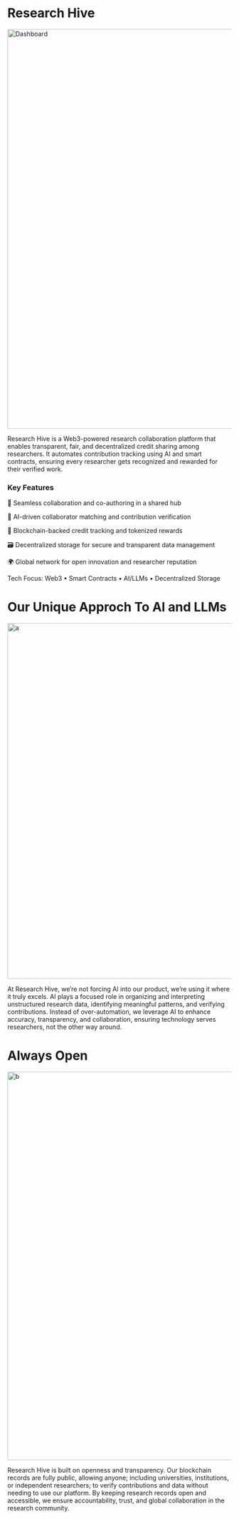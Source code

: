 # Research Hive
<img width="1528" height="896" alt="Dashboard" src="https://github.com/user-attachments/assets/902fe795-58f6-46e0-9bf1-a0f9ba6b8a38" />

Research Hive is a Web3-powered research collaboration platform that enables transparent, fair, and decentralized credit sharing among researchers. It automates contribution tracking using AI and smart contracts, ensuring every researcher gets recognized and rewarded for their verified work.

### Key Features

🤝 Seamless collaboration and co-authoring in a shared hub

🧩 AI-driven collaborator matching and contribution verification

🔗 Blockchain-backed credit tracking and tokenized rewards

🗃️ Decentralized storage for secure and transparent data management

🌍 Global network for open innovation and researcher reputation

Tech Focus: Web3 • Smart Contracts • AI/LLMs • Decentralized Storage

# Our Unique Approch To AI and LLMs
<img width="1304" height="798" alt="a" src="https://github.com/user-attachments/assets/8ff16ade-468c-4fef-aff6-4dd053ccf745" />

At Research Hive, we’re not forcing AI into our product, we’re using it where it truly excels. AI plays a focused role in organizing and interpreting unstructured research data, identifying meaningful patterns, and verifying contributions. Instead of over-automation, we leverage AI to enhance accuracy, transparency, and collaboration, ensuring technology serves researchers, not the other way around.

# Always Open
<img width="1304" height="871" alt="b" src="https://github.com/user-attachments/assets/4b91ba81-b3db-4a58-b3d5-e80c8a6b740a" />

Research Hive is built on openness and transparency. Our blockchain records are fully public, allowing anyone; including universities, institutions, or independent researchers; to verify contributions and data without needing to use our platform. By keeping research records open and accessible, we ensure accountability, trust, and global collaboration in the research community.
